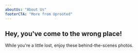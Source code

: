```yaml
---
aboutUs: "About Us"
footerCTA: "More from Uprooted"
---
```

<div class="error__text flex-column">
  <h2>Hey, you've come to the wrong place!</h2>
  <p>While you're a little lost, enjoy these behind-the-scenes photos.</p>
</div>